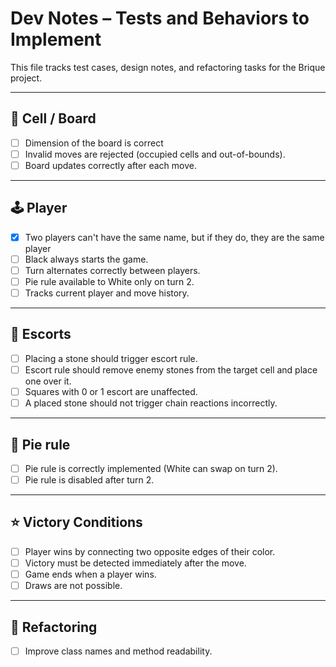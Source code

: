 # Dev Notes – Tests and Behaviors to Implement

This file tracks test cases, design notes, and refactoring tasks for the Brique project.

---

## 🏁️ Cell / Board

- [ ] Dimension of the board is correct
- [ ] Invalid moves are rejected (occupied cells and out-of-bounds).
- [ ] Board updates correctly after each move.

---

## 🕹️ Player

- [x] Two players can't have the same name, but if they do, they are the same player
- [ ] Black always starts the game.
- [ ] Turn alternates correctly between players.
- [ ] Pie rule available to White only on turn 2.
- [ ] Tracks current player and move history.

---

## 🧩 Escorts
 
- [ ] Placing a stone should trigger escort rule.
- [ ] Escort rule should remove enemy stones from the target cell and place one over it.
- [ ] Squares with 0 or 1 escort are unaffected.
- [ ] A placed stone should not trigger chain reactions incorrectly.

---

## 🥧 Pie rule

- [ ] Pie rule is correctly implemented (White can swap on turn 2).
- [ ] Pie rule is disabled after turn 2.

---

## ⭐ Victory Conditions

- [ ] Player wins by connecting two opposite edges of their color.
- [ ] Victory must be detected immediately after the move.
- [ ] Game ends when a player wins.
- [ ] Draws are not possible.

---


## 🔁 Refactoring 

- [ ] Improve class names and method readability.
